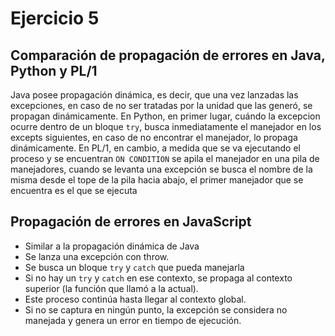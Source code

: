 # Ejercicio 5

## Comparación de propagación de errores en Java, Python y PL/1

Java posee propagación dinámica, es decir, que una vez lanzadas las excepciones, en caso de no ser tratadas por la unidad que las generó, se propagan dinámicamente. En Python, en primer lugar, cuándo la excepcion ocurre dentro de un bloque `try`, busca inmediatamente el manejador en los excepts siguientes, en caso de no encontrar el manejador, lo propaga dinámicamente. En PL/1, en cambio, a medida que se va ejecutando el proceso y se encuentran `ON CONDITION` se apila el manejador en una pila de manejadores, cuando se levanta una excepción se busca el nombre de la misma desde el tope de la pila hacia abajo, el primer manejador que se encuentra es el que se ejecuta

## Propagación de errores en JavaScript
- Similar a la propagación dinámica de Java
- Se lanza una excepción con throw.
- Se busca un bloque `try` y `catch` que pueda manejarla
- Si no hay un `try` y `catch` en ese contexto, se propaga al contexto superior (la función que llamó a la actual).
- Este proceso continúa hasta llegar al contexto global.
- Si no se captura en ningún punto, la excepción se considera no manejada y genera un error en tiempo de ejecución.